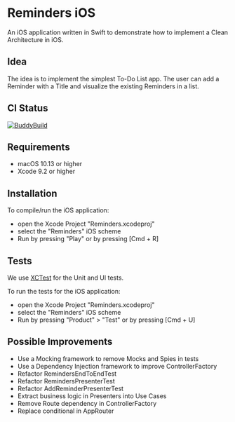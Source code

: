 # Reminders iOS

An iOS application written in Swift to demonstrate how to implement a Clean Architecture in iOS.

## Idea

The idea is to implement the simplest To-Do List app. The user can add a Reminder with a Title and visualize the existing Reminders in a list.

## CI Status

[![BuddyBuild](https://dashboard.buddybuild.com/api/statusImage?appID=5a2ecd23fa115200016a72b8&branch=master&build=latest)](https://dashboard.buddybuild.com/apps/5a2ecd23fa115200016a72b8/build/latest?branch=master)

## Requirements

* macOS 10.13 or higher
* Xcode 9.2 or higher

## Installation

To compile/run the iOS application:
* open the Xcode Project "Reminders.xcodeproj"
* select the "Reminders" iOS scheme
* Run by pressing "Play" or by pressing [Cmd + R]

## Tests

We use [XCTest](https://developer.apple.com/documentation/xctest) for the Unit and UI tests.

To run the tests for the iOS application:
* open the Xcode Project "Reminders.xcodeproj"
* select the "Reminders" iOS scheme
* Run by pressing "Product" > "Test" or by pressing [Cmd + U]

## Possible Improvements

* Use a Mocking framework to remove Mocks and Spies in tests
* Use a Dependency Injection framework to improve ControllerFactory
* Refactor RemindersEndToEndTest
* Refactor RemindersPresenterTest
* Refactor AddReminderPresenterTest
* Extract business logic in Presenters into Use Cases
* Remove Route dependency in ControllerFactory
* Replace conditional in AppRouter
